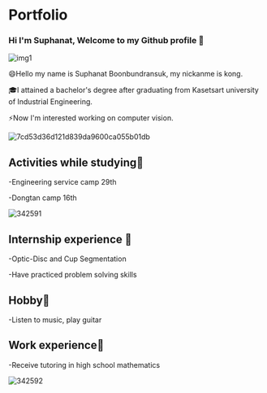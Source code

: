 # Portfolio

### Hi I'm Suphanat, Welcome to my Github profile 👋

![img1](https://user-images.githubusercontent.com/80037547/118217812-6b20a280-b4a0-11eb-9ceb-574a2f7c9c61.jpg) 


😄Hello my name is Suphanat Boonbundransuk, my nickanme is kong.

🎓I attained a bachelor's degree after graduating from Kasetsart university of Industrial Engineering.

⚡Now I'm interested working on computer vision.

![7cd53d36d121d839da9600ca055b01db](https://user-images.githubusercontent.com/80037547/118217429-a1a9ed80-b49f-11eb-9071-fa2ae3fca8d5.gif)


## Activities while studying🏢
-Engineering service camp 29th

-Dongtan camp 16th

![342591](https://user-images.githubusercontent.com/80037547/117408682-7ae93580-af3a-11eb-8614-52104be69028.jpg)


## Internship experience 🏥
-Optic-Disc and Cup Segmentation

-Have practiced problem solving skills

## Hobby🎻
-Listen to music, play guitar

## Work experience📃
-Receive tutoring in high school mathematics

![342592](https://user-images.githubusercontent.com/80037547/117410025-1333ea00-af3c-11eb-9747-9055a3868c4a.jpg)
